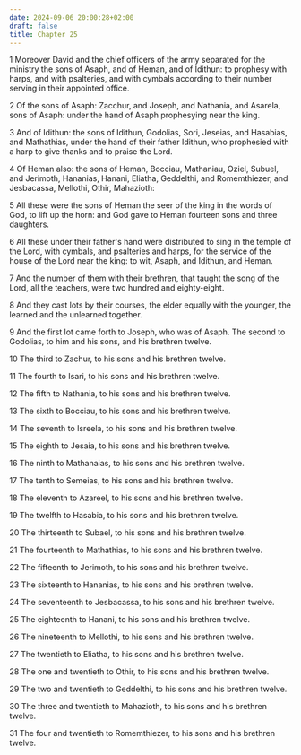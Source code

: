 ```yaml
---
date: 2024-09-06 20:00:28+02:00
draft: false
title: Chapter 25
---
```




1 Moreover David and the chief officers of the army separated for the ministry the sons of Asaph, and of Heman, and of Idithun: to prophesy with harps, and with psalteries, and with cymbals according to their number serving in their appointed office.

2 Of the sons of Asaph: Zacchur, and Joseph, and Nathania, and Asarela, sons of Asaph: under the hand of Asaph prophesying near the king.

3 And of Idithun: the sons of Idithun, Godolias, Sori, Jeseias, and Hasabias, and Mathathias, under the hand of their father Idithun, who prophesied with a harp to give thanks and to praise the Lord.

4 Of Heman also: the sons of Heman, Bocciau, Mathaniau, Oziel, Subuel, and Jerimoth, Hananias, Hanani, Eliatha, Geddelthi, and Romemthiezer, and Jesbacassa, Mellothi, Othir, Mahazioth:

5 All these were the sons of Heman the seer of the king in the words of God, to lift up the horn: and God gave to Heman fourteen sons and three daughters.

6 All these under their father's hand were distributed to sing in the temple of the Lord, with cymbals, and psalteries and harps, for the service of the house of the Lord near the king: to wit, Asaph, and Idithun, and Heman.

7 And the number of them with their brethren, that taught the song of the Lord, all the teachers, were two hundred and eighty-eight.

8 And they cast lots by their courses, the elder equally with the younger, the learned and the unlearned together.

9 And the first lot came forth to Joseph, who was of Asaph. The second to Godolias, to him and his sons, and his brethren twelve.

10 The third to Zachur, to his sons and his brethren twelve.

11 The fourth to Isari, to his sons and his brethren twelve.

12 The fifth to Nathania, to his sons and his brethren twelve.

13 The sixth to Bocciau, to his sons and his brethren twelve.

14 The seventh to Isreela, to his sons and his brethren twelve.

15 The eighth to Jesaia, to his sons and his brethren twelve.

16 The ninth to Mathanaias, to his sons and his brethren twelve.

17 The tenth to Semeias, to his sons and his brethren twelve.

18 The eleventh to Azareel, to his sons and his brethren twelve.

19 The twelfth to Hasabia, to his sons and his brethren twelve.

20 The thirteenth to Subael, to his sons and his brethren twelve.

21 The fourteenth to Mathathias, to his sons and his brethren twelve.

22 The fifteenth to Jerimoth, to his sons and his brethren twelve.

23 The sixteenth to Hananias, to his sons and his brethren twelve.

24 The seventeenth to Jesbacassa, to his sons and his brethren twelve.

25 The eighteenth to Hanani, to his sons and his brethren twelve.

26 The nineteenth to Mellothi, to his sons and his brethren twelve.

27 The twentieth to Eliatha, to his sons and his brethren twelve.

28 The one and twentieth to Othir, to his sons and his brethren twelve.

29 The two and twentieth to Geddelthi, to his sons and his brethren twelve.

30 The three and twentieth to Mahazioth, to his sons and his brethren twelve.

31 The four and twentieth to Romemthiezer, to his sons and his brethren twelve.


